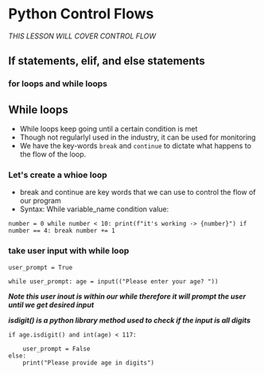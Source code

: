 # Python Control Flows

*THIS LESSON WILL COVER CONTROL FLOW*

## If statements, elif, and else statements
### for loops and while loops

## While loops
- While loops keep going until a certain condition is met
- Though not regularlyl used in the industry, it can be used for monitoring
- We have the key-words ```break``` and  ```continue``` to dictate what happens to the flow of the loop.

### Let's create a whioe loop
- break and continue are key words that we can use to control the flow of our program
- Syntax: While variable_name condition value:

`number = 0
while number < 10:
print(f"it's working -> {number}")
if number == 4:
break
number += 1`

### take user input with while loop

`user_prompt = True`

`while user_prompt:
    age = input(("Please enter your age? "))`
    
***Note this user inout is within our while therefore it will prompt the user until we get desired input***

***isdigit() is a python library method used to check if the input is all digits***

 `if age.isdigit() and int(age) < 117:`
 
        user_prompt = False
    else:
        print("Please provide age in digits")
